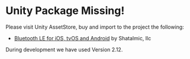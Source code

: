 # Unity Package Missing!

Please visit Unity AssetStore, buy and import to the project the following:

- [Bluetooth LE for iOS, tvOS and Android](https://assetstore.unity.com/packages/tools/network/bluetooth-le-for-ios-tvos-and-android-26661) by Shatalmic, llc

During development we have used Version 2.12.
